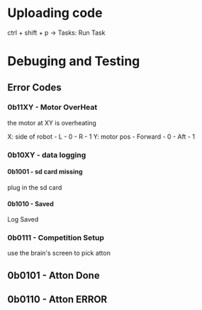 # Uploading code

ctrl + shift + p  -> Tasks: Run Task

# Debuging and Testing

## Error Codes
### 0b11XY - Motor OverHeat
the motor at XY is overheating

X: side of robot 
    - L - 0
    - R - 1
Y: motor pos
    - Forward - 0 
    - Aft     - 1 

### 0b10XY - data logging
#### 0b1001 - sd card missing
plug in the sd card

#### 0b1010 - Saved
Log Saved

### 0b0111 - Competition Setup
use the brain's screen to pick atton

## 0b0101 - Atton Done
## 0b0110 - Atton ERROR